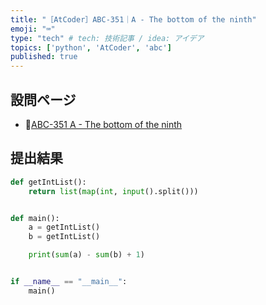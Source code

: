 ```yaml
---
title: "［AtCoder］ABC-351｜A - The bottom of the ninth"
emoji: "⌨️"
type: "tech" # tech: 技術記事 / idea: アイデア
topics: ['python', 'AtCoder', 'abc']
published: true
---
```


## 設問ページ

- 🔗[ABC-351 A - The bottom of the ninth](https://atcoder.jp/contests/abc351/tasks/abc351_a)

## 提出結果

```python
def getIntList():
    return list(map(int, input().split()))


def main():
    a = getIntList()
    b = getIntList()

    print(sum(a) - sum(b) + 1)


if __name__ == "__main__":
    main()
```
